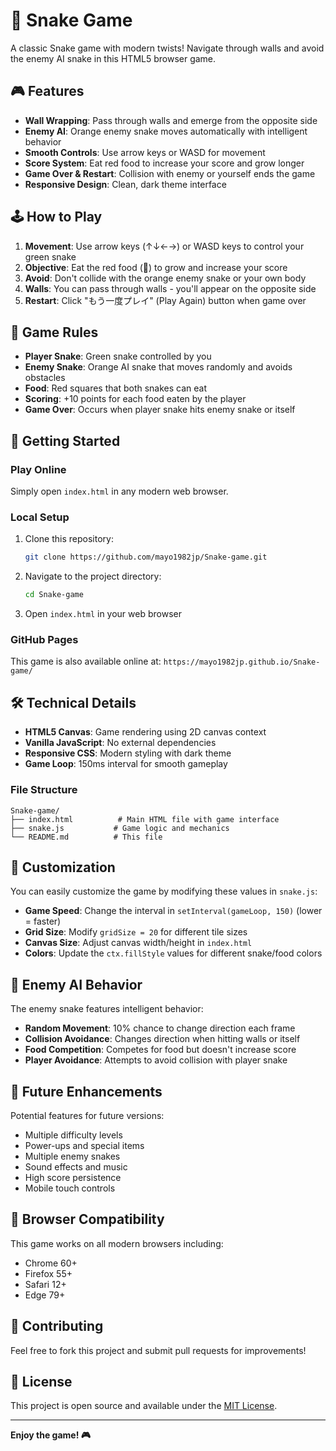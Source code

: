 # 🐍 Snake Game

A classic Snake game with modern twists! Navigate through walls and avoid the enemy AI snake in this HTML5 browser game.

## 🎮 Features

- **Wall Wrapping**: Pass through walls and emerge from the opposite side
- **Enemy AI**: Orange enemy snake moves automatically with intelligent behavior
- **Smooth Controls**: Use arrow keys or WASD for movement
- **Score System**: Eat red food to increase your score and grow longer
- **Game Over & Restart**: Collision with enemy or yourself ends the game
- **Responsive Design**: Clean, dark theme interface

## 🕹️ How to Play

1. **Movement**: Use arrow keys (↑↓←→) or WASD keys to control your green snake
2. **Objective**: Eat the red food (🍎) to grow and increase your score
3. **Avoid**: Don't collide with the orange enemy snake or your own body
4. **Walls**: You can pass through walls - you'll appear on the opposite side
5. **Restart**: Click "もう一度プレイ" (Play Again) button when game over

## 🎯 Game Rules

- **Player Snake**: Green snake controlled by you
- **Enemy Snake**: Orange AI snake that moves randomly and avoids obstacles
- **Food**: Red squares that both snakes can eat
- **Scoring**: +10 points for each food eaten by the player
- **Game Over**: Occurs when player snake hits enemy snake or itself

## 🚀 Getting Started

### Play Online
Simply open `index.html` in any modern web browser.

### Local Setup
1. Clone this repository:
   ```bash
   git clone https://github.com/mayo1982jp/Snake-game.git
   ```
2. Navigate to the project directory:
   ```bash
   cd Snake-game
   ```
3. Open `index.html` in your web browser

### GitHub Pages
This game is also available online at: `https://mayo1982jp.github.io/Snake-game/`

## 🛠️ Technical Details

- **HTML5 Canvas**: Game rendering using 2D canvas context
- **Vanilla JavaScript**: No external dependencies
- **Responsive CSS**: Modern styling with dark theme
- **Game Loop**: 150ms interval for smooth gameplay

### File Structure
```
Snake-game/
├── index.html          # Main HTML file with game interface
├── snake.js           # Game logic and mechanics
└── README.md          # This file
```

## 🎨 Customization

You can easily customize the game by modifying these values in `snake.js`:

- **Game Speed**: Change the interval in `setInterval(gameLoop, 150)` (lower = faster)
- **Grid Size**: Modify `gridSize = 20` for different tile sizes
- **Canvas Size**: Adjust canvas width/height in `index.html`
- **Colors**: Update the `ctx.fillStyle` values for different snake/food colors

## 🤖 Enemy AI Behavior

The enemy snake features intelligent behavior:
- **Random Movement**: 10% chance to change direction each frame
- **Collision Avoidance**: Changes direction when hitting walls or itself
- **Food Competition**: Competes for food but doesn't increase score
- **Player Avoidance**: Attempts to avoid collision with player snake

## 🎯 Future Enhancements

Potential features for future versions:
- Multiple difficulty levels
- Power-ups and special items
- Multiple enemy snakes
- Sound effects and music
- High score persistence
- Mobile touch controls

## 📱 Browser Compatibility

This game works on all modern browsers including:
- Chrome 60+
- Firefox 55+
- Safari 12+
- Edge 79+

## 🤝 Contributing

Feel free to fork this project and submit pull requests for improvements!

## 📄 License

This project is open source and available under the [MIT License](LICENSE).

---

**Enjoy the game! 🎮**
